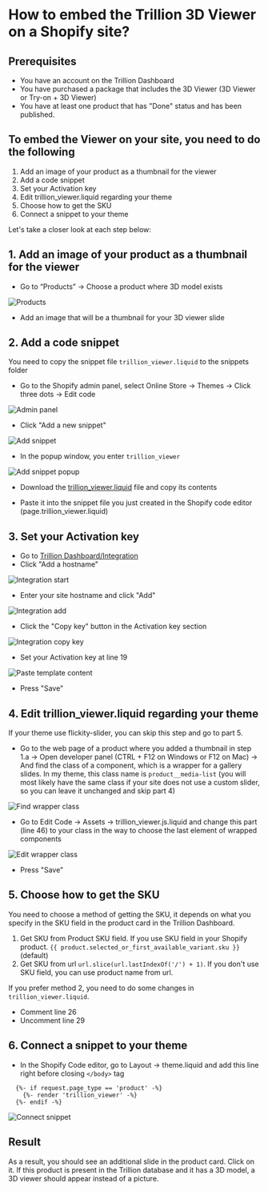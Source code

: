 # How to embed the Trillion 3D Viewer on a Shopify site?

## Prerequisites

- You have an account on the Trillion Dashboard
- You have purchased a package that includes the 3D Viewer (3D Viewer or Try-on + 3D Viewer)
- You have at least one product that has "Done" status and has been published.

## To embed the Viewer on your site, you need to do the following

1. Add an image of your product as a thumbnail for the viewer
2. Add a code snippet
3. Set your Activation key
4. Edit trillion_viewer.liquid regarding your theme
5. Choose how to get the SKU
6. Connect a snippet to your theme

Let's take a closer look at each step below:

## 1. Add an image of your product as a thumbnail for the viewer

- Go to “Products” -> Choose a product where 3D model exists

![Products](./_img/1.png)

- Add an image that will be a thumbnail for your 3D viewer slide

## 2. Add a code snippet

You need to copy the snippet file `trillion_viewer.liquid` to the snippets folder

- Go to the Shopify admin panel, select Online Store → Themes → Click three dots → Edit code

![Admin panel](./_img/2.png)

- Click "Add a new snippet"

![Add snippet](./_img/3.png)

- In the popup window, you enter `trillion_viewer`

![Add snippet popup](./_img/4.png)

- Download the [trillion_viewer.liquid](./trillion_viewer.liquid "Go to file") file and copy its contents

- Paste it into the snippet file you just created in the Shopify code editor (page.trillion_viewer.liquid)

## 3. Set your Activation key

- Go to [Trillion Dashboard/Integration](https://dashboard.trillion.jewelry/integration "Go to dashboard")
- Click "Add a hostname"

![Integration start](./_img/5.png)

- Enter your site hostname and click "Add"

![Integration add](./_img/6.png)

- Click the "Copy key" button in the Activation key section

![Integration copy key](./_img/7.png)

- Set your Activation key at line 19

![Paste template content](./_img/8.png)

- Press "Save"

## 4. Edit trillion_viewer.liquid regarding your theme

If your theme use flickity-slider, you can skip this step and go to part 5.

- Go to the web page of a product where you added a thumbnail in step 1.a -> Open developer panel (CTRL + F12 on Windows or F12 on Mac) -> And find the class of a component, which is a wrapper for a gallery slides. In my theme, this class name is `product__media-list` (you will most likely have the same class if your site does not use a custom slider, so you can leave it unchanged and skip part 4)

![Find wrapper class](./_img/9.png)

- Go to Edit Code -> Assets -> trillion_viewer.js.liquid and change this part (line 46) to your class in the way to choose the last element of wrapped components

![Edit wrapper class](./_img/10.png)

- Press "Save"

## 5. Choose how to get the SKU

You need to choose a method of getting the SKU, it depends on what you specify in the SKU field in the product card in the Trillion Dashboard.

1. Get SKU from Product SKU field. If you use SKU field in your Shopify product.
`{{ product.selected_or_first_available_variant.sku }}` (default)
2. Get SKU from url `url.slice(url.lastIndexOf('/') + 1)`. If you don't use SKU field, you can use product name from url.

If you prefer method 2, you need to do some changes in `trillion_viewer.liquid`.

- Comment line 26
- Uncomment line 29

## 6. Connect a snippet to your theme

- In the Shopify Code editor, go to Layout -> theme.liquid and add this line right before closing `</body>` tag

```liquid
  {%- if request.page_type == 'product' -%}
    {%- render 'trillion_viewer' -%}
  {%- endif -%}
```

![Connect snippet](./_img/11.png)

## Result

As a result, you should see an additional slide in the product card. Click on it. If this product is present in the Trillion database and it has a 3D model, a 3D viewer should appear instead of a picture.
